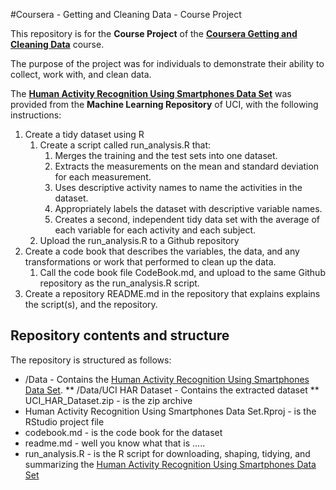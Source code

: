 #Coursera - Getting and Cleaning Data - Course Project

This repository is for the **Course Project** of the 
**<a href="https://www.coursera.org/course/getdata" target="_blank">Coursera Getting and Cleaning Data</a>** course.

The purpose of the project was for individuals to demonstrate their ability to collect, work with, and clean data. 

The **<a href="http://archive.ics.uci.edu/ml/datasets/Human+Activity+Recognition+Using+Smartphones" target="_blank">Human Activity Recognition Using Smartphones Data Set</a>** was provided from the **Machine Learning Repository** of UCI, with the following instructions:

1. Create a tidy dataset using R
    1. Create a script called run_analysis.R that:
        1. Merges the training and the test sets into one dataset.
        2. Extracts the measurements on the mean and standard deviation for each measurement.
        3. Uses descriptive activity names to name the activities in the dataset.
        4. Appropriately labels the dataset with descriptive variable names.
        5. Creates a second, independent tidy data set with the average of each variable for each activity and each subject.
    2. Upload the run_analysis.R to a Github repository
2. Create a code book that describes the variables, the data, and any transformations or work that performed to clean up the data.
    1. Call the code book file CodeBook.md, and upload to the same Github repository as the run_analysis.R script.
3. Create a repository README.md in the repository that explains explains the script(s), and the repository.

## Repository contents and structure
The repository is structured as follows:

* /Data - Contains the <a href="http://archive.ics.uci.edu/ml/datasets/Human+Activity+Recognition+Using+Smartphones" target="_blank">Human Activity Recognition Using Smartphones Data Set</a>.
** /Data/UCI HAR Dataset - Contains the extracted dataset
** UCI_HAR_Dataset.zip - is the zip archive
* Human Activity Recognition Using Smartphones Data Set.Rproj - is the RStudio project file
* codebook.md - is the code book for the dataset
* readme.md - well you know what that is .....
* run_analysis.R - is the R script for downloading, shaping, tidying, and summarizing the <a href="http://archive.ics.uci.edu/ml/datasets/Human+Activity+Recognition+Using+Smartphones" target="_blank">Human Activity Recognition Using Smartphones Data Set</a>
